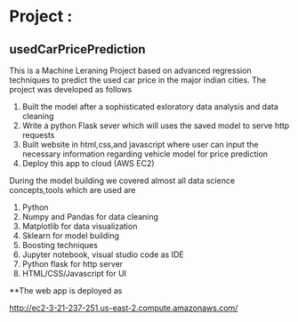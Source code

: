 # Project :
## usedCarPricePrediction

This is a Machine Leraning Project based on advanced regression techniques to predict the used car price in the major indian cities.
The project was developed as follows

1. Built the model after a sophisticated exloratory data analysis and data cleaning 
2. Write a python Flask sever which will uses the saved model to serve http requests 
3. Built website in html,css,and javascript where user can input the necessary information regarding vehicle model for price prediction
4. Deploy this app to cloud (AWS EC2)

During the model building we covered almost all data science concepts,tools which are used are
   1. Python
   2. Numpy and Pandas for data cleaning
   3. Matplotlib for data visualization
   4. Sklearn for model building
   5. Boosting techniques
   6. Jupyter notebook, visual studio code as IDE
   7. Python flask for http server
   8. HTML/CSS/Javascript for UI

**The web app is deployed as

http://ec2-3-21-237-251.us-east-2.compute.amazonaws.com/




